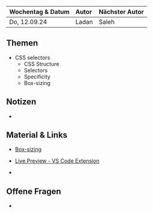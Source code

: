 | Wochentag & Datum | Autor | Nächster Autor |
| :---------------- | :---- | :------------- |
| Do, 12.09.24      | Ladan | Saleh          |

## Themen

- CSS selectors
  - CSS Structure
  - Selectors
  - Specificity
  - Box-sizing

## Notizen

-

## Material & Links

- [Box-sizing](https://developer.mozilla.org/en-US/docs/Web/CSS/box-sizing)
- [Live Preview - VS Code Extension](https://marketplace.visualstudio.com/items?itemName=ms-vscode.live-server)

-

## Offene Fragen

-
